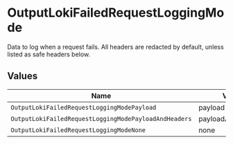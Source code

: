 # OutputLokiFailedRequestLoggingMode

Data to log when a request fails. All headers are redacted by default, unless listed as safe headers below.


## Values

| Name                                                  | Value                                                 |
| ----------------------------------------------------- | ----------------------------------------------------- |
| `OutputLokiFailedRequestLoggingModePayload`           | payload                                               |
| `OutputLokiFailedRequestLoggingModePayloadAndHeaders` | payloadAndHeaders                                     |
| `OutputLokiFailedRequestLoggingModeNone`              | none                                                  |